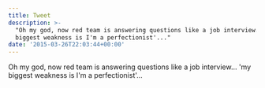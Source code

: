 ```yaml
---
title: Tweet
description: >-
  "Oh my god, now red team is answering questions like a job interview... 'my
  biggest weakness is I'm a perfectionist'..."
date: '2015-03-26T22:03:44+00:00'
---
```

Oh my god, now red team is answering questions like a job interview... 'my biggest weakness is I'm a perfectionist'...
